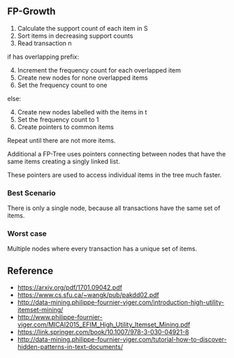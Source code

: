 ## FP-Growth

1. Calculate the support count of each item in S
2. Sort items in decreasing support counts
3. Read transaction n

if has overlapping prefix:

4. Increment the frequency count for each overlapped item
5. Create new nodes for none overlapped items
6. Set the frequency count to one

else:

4. Create new nodes labelled with the items in t
5. Set the frequency count to 1
6. Create pointers to common items

Repeat until there are not more items.

Additional a FP-Tree uses pointers connecting between nodes that have the same items creating a singly linked list.

These pointers are used to access individual items in the tree much faster.


### Best Scenario

There is only a single node, because all transactions have the same set of items.

### Worst case

Multiple nodes where every transaction has a unique set of items.

## Reference

- https://arxiv.org/pdf/1701.09042.pdf
- https://www.cs.sfu.ca/~wangk/pub/pakdd02.pdf
- http://data-mining.philippe-fournier-viger.com/introduction-high-utility-itemset-mining/
- http://www.philippe-fournier-viger.com/MICAI2015_EFIM_High_Utility_Itemset_Mining.pdf
- https://link.springer.com/book/10.1007/978-3-030-04921-8
- http://data-mining.philippe-fournier-viger.com/tutorial-how-to-discover-hidden-patterns-in-text-documents/

